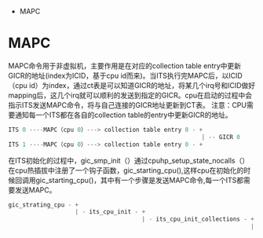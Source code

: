 + MAPC


# MAPC
MAPC命令用于非虚拟机，主要作用是在对应的collection table entry中更新GICR的地址(index为ICID，基于cpu id而来)。当ITS执行完MAPC后，以ICID（cpu id）为index，通过ct表是可以知道GICR的地址，将某几个irq号和ICID做好mapping后，这几个irq就可以顺利的发送到指定的GICR。cpu在启动的过程中会指示ITS发送MAPC命令，将与自己连接的GICR地址更新到CT表。
注意：CPU需要通知每一个ITS都在各自的collection table的entry中更新GICR的地址。

``` C
ITS 0 ----MAPC（cpu 0）---> collection table entry 0 - +
                                                       | -- GICR 0
ITS 1 ----MAPC（cpu 0）---> collection table entry 0 - +
```

在ITS初始化的过程中，gic_smp_init（）通过cpuhp_setup_state_nocalls（）在cpu热插拔中注册了一个钩子函数，gic_starting_cpu(),这样cpu在初始化的时候回调用gic_starting_cpu()，其中有一个步骤是发送MAPC命令,每一个ITS都需要发送MAPC。

``` C
gic_strating_cpu - +
                   | - its_cpu_init - +
                                      | - its_cpu_init_collections - +
                                                                     | - its_cpu_init_collection - +
                                                                                                   | - its_send_mapc
```
